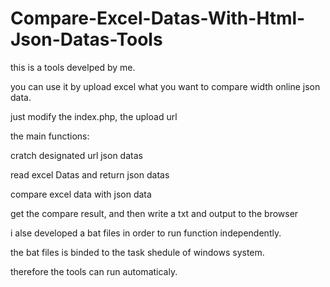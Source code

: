 # Compare-Excel-Datas-With-Html-Json-Datas-Tools

this is a tools develped by me.

you can use it by upload excel what you want to compare width online json data.

just modify the index.php, the upload url

the main functions:

cratch designated url json datas

read excel Datas and return json datas

compare excel data with json data

get the compare result, and then write a txt and output to the browser

i alse developed a bat files in order to run function independently.

the bat files is binded to the task shedule of windows system.

therefore the tools can run automaticaly.
